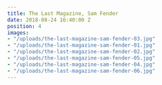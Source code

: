 ```yaml
---
title: The Last Magazine, Sam Fender
date: 2018-08-24 16:40:00 Z
position: 4
images:
- "/uploads/the-last-magazine-sam-fender-03.jpg"
- "/uploads/the-last-magazine-sam-fender-01.jpg"
- "/uploads/the-last-magazine-sam-fender-02.jpg"
- "/uploads/the-last-magazine-sam-fender-05.jpg"
- "/uploads/the-last-magazine-sam-fender-04.jpg"
- "/uploads/the-last-magazine-sam-fender-06.jpg"
---
```


